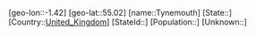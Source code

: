 ﻿---
location: [55.02,-1.42]
type: City
tags:
- geo/City


SpocWebEntityId: 35071
isDeleted: false
confidential: public

---
[geo-lon::-1.42]
[geo-lat::55.02]
[name::Tynemouth]
[State::]
[Country::[United_Kingdom](geo/Continent/Europe/United_Kingdom.md)]
[StateId::]
[Population::]
[Unknown::]

